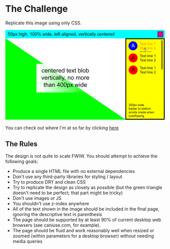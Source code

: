 # The Challenge

Replicate this image using only CSS.

![alt text](design.png)

You can check out where I'm at so far by clicking [here](https://mrmicrowaveoven.github.io/CSSPractice/)

## The Rules

The design is not quite to scale FWIW. You should attempt to achieve the following goals:
* Produce a single HTML file with no external dependencies
* Don't use any third-party libraries for styling / layout
* Try to produce DRY and clean CSS
* Try to replicate the design as closely as possible (but the green triangle doesn't need to be perfect; that part might be tricky)
* Don't use images or JS
* You shouldn't use z-index anywhere
* All of the text shown in the image should be included in the final page, ignoring the descriptive text in parenthesis
* The page should be supported by at least 90% of current desktop web browsers (see caniuse.com, for example).
* The page should be fluid and work reasonably well when resized or zoomed (within parameters for a desktop browser) without needing media queries
